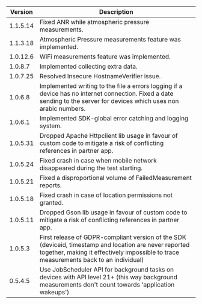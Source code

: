  Version	   |     Description
 ------------- | --------------
 1.1.5.14      |   Fixed ANR while atmospheric pressure measurements.
 1.1.3.18      |   Atmospheric Pressure measurements feature was implemented.
 1.0.12.6      |   WiFi measurements feature was implemented.
 1.0.8.7       |   Implemented collecting extra data.
 1.0.7.25      |   Resolved Insecure HostnameVerifier issue.
 1.0.6.8       |   Implemented writing to the file a errors logging if a device has no internet connection. Fixed a date sending to the server for devices which uses non arabic numbers.
 1.0.6.1       |   ​Implemented SDK-global error catching and logging system.
 1.0.5.31      |   Dropped Apache Httpclient lib usage in favour of custom code to mitigate a risk of conflicting references in partner app.
 1.0.5.24      |   ​Fixed​ crash in case when mobile network disappeared during the test starting.
 1.0.5.21      |   ​Fixed​ ​a disproportional volume of​ ​FailedMeasurement reports.
 1.0.5.18      |   Fixed crash in case of location permissions not granted.
 1.0.5.11      |   Dropped Gson lib usage in favour of custom code to mitigate a risk of conflicting references in partner app.
 1.0.5.3       |   First release of GDPR-compliant version of the SDK (deviceid, timestamp and location are never reported together, making it effectively impossible to trace measurements back to an individual)
 0.5.4.5       |   Use JobScheduler API for background tasks on devices with API level 21+ (this way background measurements don't count towards 'application wakeups')
